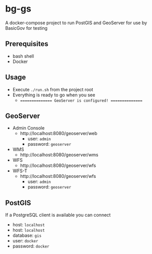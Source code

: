 # bg-gs

A docker-compose project to run PostGIS and GeoServer for use by BasicGov for testing

## Prerequisites
* bash shell
* Docker

## Usage
* Execute `./run.sh` from the project root
* Everything is ready to go when you see
   * `============== GeoServer is configured! ==============`

## GeoServer
* Admin Console
    * http://localhost:8080/geoserver/web
      * user: `admin`
      * password: `geoserver`
* WMS
  * http://localhost:8080/geoserver/wms
* WFS
  * http://localhost:8080/geoserver/wfs
* WFS-T
  * http://localhost:8080/geoserver/wfs
      * user: `admin`
      * password: `geoserver`
      
## PostGIS
If a PostgreSQL client is available you can connect
  * host: `localhost`
  * host: `localhost`
  * database: `gis`
  * user: `docker`
  * password: `docker`  
